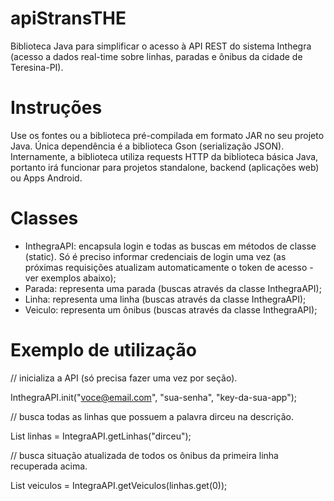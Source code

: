 # apiStransTHE

Biblioteca Java para simplificar o acesso à API REST do sistema Inthegra (acesso a dados real-time sobre linhas, paradas e ônibus da cidade de Teresina-PI).

# Instruções

Use os fontes ou a biblioteca pré-compilada em formato JAR no seu projeto Java. Única dependência é a biblioteca Gson (serialização JSON). Internamente, a biblioteca utiliza requests HTTP da biblioteca básica Java, portanto irá funcionar para projetos standalone, backend (aplicações web) ou Apps Android.

# Classes

- InthegraAPI: encapsula login e todas as buscas em métodos de classe (static). Só é preciso informar credenciais de login uma vez (as próximas requisições atualizam automaticamente o token de acesso - ver exemplos abaixo);
- Parada: representa uma parada (buscas através da classe InthegraAPI);
- Linha: representa uma linha (buscas através da classe InthegraAPI);
- Veiculo: representa um ônibus (buscas através da classe InthegraAPI);

# Exemplo de utilização

// inicializa a API (só precisa fazer uma vez por seção).

InthegraAPI.init("voce@email.com", "sua-senha", "key-da-sua-app");

// busca todas as linhas que possuem a palavra dirceu na descrição.

List<Linha> linhas = IntegraAPI.getLinhas("dirceu");

// busca situação atualizada de todos os ônibus da primeira linha recuperada acima.

List<Veiculo> veiculos = IntegraAPI.getVeiculos(linhas.get(0)); 

